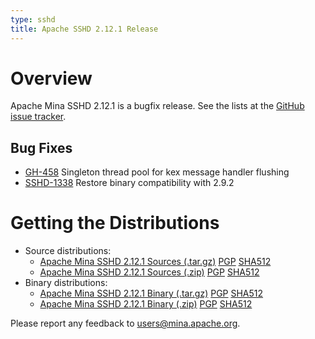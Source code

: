 ```yaml
---
type: sshd
title: Apache SSHD 2.12.1 Release
---
```


# Overview

Apache Mina SSHD 2.12.1 is a bugfix release. See the lists at 
the [GitHub issue tracker](https://github.com/apache/mina-sshd/issues?q=milestone%3A2.12.1).

## Bug Fixes

* [GH-458](https://github.com/apache/mina-sshd/issues/458) Singleton thread pool for kex message handler flushing
* [SSHD-1338](https://issues.apache.org/jira/browse/SSHD-1338) Restore binary compatibility with 2.9.2


# Getting the Distributions

* Source distributions:
    * [Apache Mina SSHD 2.12.1 Sources (.tar.gz)](https://www.apache.org/dyn/closer.lua/mina/sshd/2.12.1/apache-sshd-2.12.1-src.tar.gz) [PGP](https://www.apache.org/dist/mina/sshd/2.12.1/apache-sshd-2.12.1-src.tar.gz.asc) [SHA512](https://www.apache.org/dist/mina/sshd/2.12.1/apache-sshd-2.12.1-src.tar.gz.sha512)
    * [Apache Mina SSHD 2.12.1 Sources (.zip)](https://www.apache.org/dyn/closer.lua/mina/sshd/2.12.1/apache-sshd-2.12.1-src.zip) [PGP](https://www.apache.org/dist/mina/sshd/2.12.1/apache-sshd-2.12.1-src.zip.asc) [SHA512](https://www.apache.org/dist/mina/sshd/2.12.1/apache-sshd-2.12.1-src.zip.sha512)
* Binary distributions:
    * [Apache Mina SSHD 2.12.1 Binary (.tar.gz)](https://www.apache.org/dyn/closer.lua/mina/sshd/2.12.1/apache-sshd-2.12.1.tar.gz) [PGP](https://www.apache.org/dist/mina/sshd/2.12.1/apache-sshd-2.12.1.tar.gz.asc) [SHA512](https://www.apache.org/dist/mina/sshd/2.12.1/apache-sshd-2.12.1.tar.gz.sha512)
    * [Apache Mina SSHD 2.12.1 Binary (.zip)](https://www.apache.org/dyn/closer.lua/mina/sshd/2.12.1/apache-sshd-2.12.1.zip) [PGP](https://www.apache.org/dist/mina/sshd/2.12.1/apache-sshd-2.12.1.zip.asc) [SHA512](https://www.apache.org/dist/mina/sshd/2.12.1/apache-sshd-2.12.1.zip.sha512)

Please report any feedback to [users@mina.apache.org](mailto:users@mina.apache.org).
